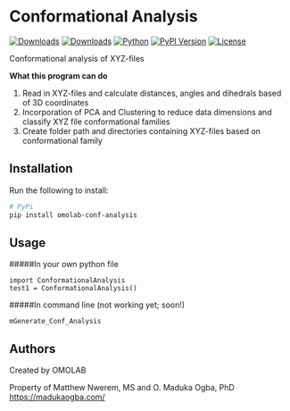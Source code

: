 # Conformational Analysis
[![Downloads](https://pepy.tech/badge/omolab-conf-analysis)](https://pepy.tech/project/omolab-conf-analysis) [![Downloads](https://pepy.tech/badge/omolab-conf-analysis/week)](https://pepy.tech/project/omolab-conf-analysis)
[![Python](https://img.shields.io/pypi/pyversions/omolab-conf-analysis)](https://img.shields.io/pypi/pyversions/omolab-conf-analysis)
[![PyPI Version](https://img.shields.io/pypi/v/omolab-conf-analysis)](https://pypi.org/project/omolab-conf-analysis/)
[![License](https://img.shields.io/badge/license-MIT-green.svg)](https://github.com/erdogant/pca/blob/master/LICENSE)

Conformational analysis of XYZ-files 

**What this program can do**
1) Read in XYZ-files and calculate distances, angles and dihedrals based of 3D coordinates
2) Incorporation of PCA and Clustering to reduce data dimensions and classify XYZ file conformational families
3) Create folder path and directories containing XYZ-files based on conformational family

## Installation
Run the following to install:

```sh
# PyPi
pip install omolab-conf-analysis
```

## Usage
#####In your own python file
```
import ConformationalAnalysis
test1 = ConformationalAnalysis()
```
#####In command line (not working yet; soon!)
```
mGenerate_Conf_Analysis
```

## Authors
Created by OMOLAB

Property of Matthew Nwerem, MS and O. Maduka Ogba, PhD   
https://madukaogba.com/
